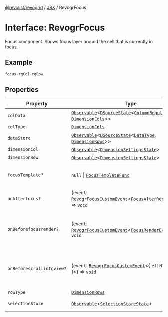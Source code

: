 [@revolist/revogrid](README.md) / [JSX](Namespace.JSX.md) / RevogrFocus

# Interface: RevogrFocus

Focus component. Shows focus layer around the cell that is currently in focus.

## Example

```ts
focus-rgCol-rgRow
```

## Properties

| Property | Type | Description | Defined in |
| ------ | ------ | ------ | ------ |
| `colData` | [`Observable`](TypeAlias.Observable.md)\<[`DSourceState`](TypeAlias.DSourceState.md)\<[`ColumnRegular`](Interface.ColumnRegular.md), [`DimensionCols`](TypeAlias.DimensionCols.md)\>\> | Column source | [src/components.d.ts:1830](https://github.com/revolist/revogrid/blob/ff1c29109648eb0543e674392be7b9af90d92acc/src/components.d.ts#L1830) |
| `colType` | [`DimensionCols`](TypeAlias.DimensionCols.md) | Column type | [src/components.d.ts:1834](https://github.com/revolist/revogrid/blob/ff1c29109648eb0543e674392be7b9af90d92acc/src/components.d.ts#L1834) |
| `dataStore` | [`Observable`](TypeAlias.Observable.md)\<[`DSourceState`](TypeAlias.DSourceState.md)\<[`DataType`](TypeAlias.DataType.md), [`DimensionRows`](TypeAlias.DimensionRows.md)\>\> | Data rows source | [src/components.d.ts:1838](https://github.com/revolist/revogrid/blob/ff1c29109648eb0543e674392be7b9af90d92acc/src/components.d.ts#L1838) |
| `dimensionCol` | [`Observable`](TypeAlias.Observable.md)\<[`DimensionSettingsState`](Interface.DimensionSettingsState.md)\> | Dimension settings X | [src/components.d.ts:1842](https://github.com/revolist/revogrid/blob/ff1c29109648eb0543e674392be7b9af90d92acc/src/components.d.ts#L1842) |
| `dimensionRow` | [`Observable`](TypeAlias.Observable.md)\<[`DimensionSettingsState`](Interface.DimensionSettingsState.md)\> | Dimension settings Y | [src/components.d.ts:1846](https://github.com/revolist/revogrid/blob/ff1c29109648eb0543e674392be7b9af90d92acc/src/components.d.ts#L1846) |
| `focusTemplate?` | `null` \| [`FocusTemplateFunc`](TypeAlias.FocusTemplateFunc.md) | Focus template custom function. Can be used to render custom focus layer. | [src/components.d.ts:1850](https://github.com/revolist/revogrid/blob/ff1c29109648eb0543e674392be7b9af90d92acc/src/components.d.ts#L1850) |
| `onAfterfocus?` | (`event`: [`RevogrFocusCustomEvent`](Interface.RevogrFocusCustomEvent.md)\<[`FocusAfterRenderEvent`](Interface.FocusAfterRenderEvent.md)\>) => `void` | Used to setup properties after focus was rendered | [src/components.d.ts:1854](https://github.com/revolist/revogrid/blob/ff1c29109648eb0543e674392be7b9af90d92acc/src/components.d.ts#L1854) |
| `onBeforefocusrender?` | (`event`: [`RevogrFocusCustomEvent`](Interface.RevogrFocusCustomEvent.md)\<[`FocusRenderEvent`](Interface.FocusRenderEvent.md)\>) => `void` | Before focus render event. Can be prevented by event.preventDefault(). If preventDefault used slot will be rendered. | [src/components.d.ts:1858](https://github.com/revolist/revogrid/blob/ff1c29109648eb0543e674392be7b9af90d92acc/src/components.d.ts#L1858) |
| `onBeforescrollintoview?` | (`event`: [`RevogrFocusCustomEvent`](Interface.RevogrFocusCustomEvent.md)\<\{ `el`: `HTMLElement`; \}\>) => `void` | Before focus changed verify if it's in view and scroll viewport into this view Can be prevented by event.preventDefault() | [src/components.d.ts:1862](https://github.com/revolist/revogrid/blob/ff1c29109648eb0543e674392be7b9af90d92acc/src/components.d.ts#L1862) |
| `rowType` | [`DimensionRows`](TypeAlias.DimensionRows.md) | Row type | [src/components.d.ts:1866](https://github.com/revolist/revogrid/blob/ff1c29109648eb0543e674392be7b9af90d92acc/src/components.d.ts#L1866) |
| `selectionStore` | [`Observable`](TypeAlias.Observable.md)\<[`SelectionStoreState`](TypeAlias.SelectionStoreState.md)\> | Selection, range, focus for selection | [src/components.d.ts:1870](https://github.com/revolist/revogrid/blob/ff1c29109648eb0543e674392be7b9af90d92acc/src/components.d.ts#L1870) |
